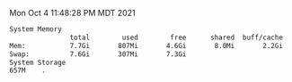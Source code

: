 Mon Oct  4 11:48:28 PM MDT 2021
```bash
System Memory
               total        used        free      shared  buff/cache   available
Mem:           7.7Gi       807Mi       4.6Gi       8.0Mi       2.2Gi       6.6Gi
Swap:          7.6Gi       307Mi       7.3Gi
System Storage
657M	.
```
